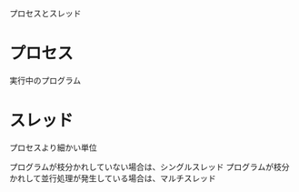 プロセスとスレッド

# プロセス
実行中のプログラム


# スレッド
プロセスより細かい単位

プログラムが枝分かれしていない場合は、シングルスレッド
プログラムが枝分かれして並行処理が発生している場合は、マルチスレッド